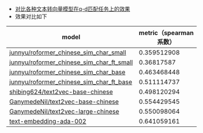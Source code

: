 * [对比各种文本转向量模型在q-d匹配任务上的效果](https://zhuanlan.zhihu.com/p/632888859)
* 效果对比如下

| model                                     | metric（spearman系数）     |
|-------------------------------------------|-------------|
| [junnyu/roformer_chinese_sim_char_small](https://huggingface.co/junnyu/roformer_chinese_sim_char_small)    | 0.359512908 |
| [junnyu/roformer_chinese_sim_char_ft_small](https://huggingface.co/junnyu/roformer_chinese_sim_char_ft_small) | 0.36817587  |
| [junnyu/roformer_chinese_sim_char_base](https://huggingface.co/junnyu/roformer_chinese_sim_char_base)     | 0.463468448 |
| [junnyu/roformer_chinese_sim_char_ft_base](https://huggingface.co/junnyu/roformer_chinese_sim_char_ft_base)  | 0.511114737 |
| [shibing624/text2vec-base-chinese](https://huggingface.co/shibing624/text2vec-base-chinese)    | 0.498120294 |
| [GanymedeNil/text2vec-base-chinese](https://huggingface.co/GanymedeNil/text2vec-base-chinese)         | 0.554429545 |
| [GanymedeNil/text2vec-large-chinese](https://huggingface.co/GanymedeNil/text2vec-large-chinese)        | 0.550098064 |
| [text-embedding-ada-002](https://openai.com/blog/new-and-improved-embedding-model)                    | 0.641059161 |
